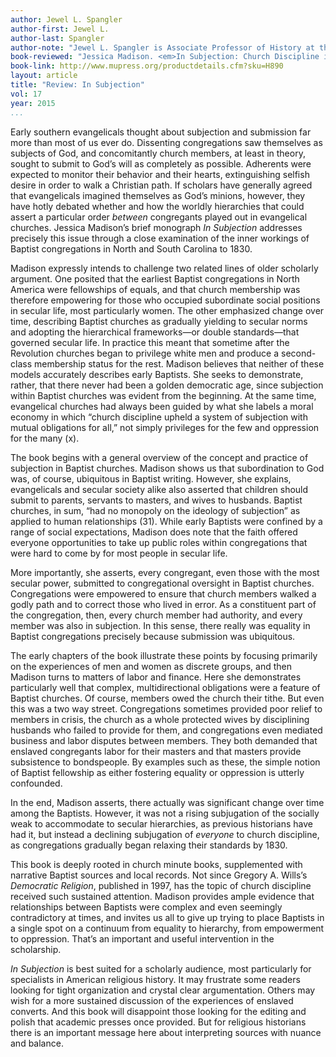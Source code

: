 ```yaml
---
author: Jewel L. Spangler
author-first: Jewel L.
author-last: Spangler
author-note: "Jewel L. Spangler is Associate Professor of History at the University of Calgary."
book-reviewed: "Jessica Madison. <em>In Subjection: Church Discipline in the Early American South, 1760-1830</em>. Macon, GA: Mercer University Press, 2014. 224 pp. ISBN 978-0-88146-500-6."
book-link: http://www.mupress.org/productdetails.cfm?sku=H890
layout: article
title: "Review: In Subjection"
vol: 17
year: 2015
...
```


Early southern evangelicals thought about subjection and submission far more than most of us ever do. Dissenting congregations saw themselves as subjects of God, and concomitantly church members, at least in theory, sought to submit to God’s will as completely as possible. Adherents were expected to monitor their behavior and their hearts, extinguishing selfish desire in order to walk a Christian path. If scholars have generally agreed that evangelicals imagined themselves as God’s minions, however, they have hotly debated whether and how the worldly hierarchies that could assert a particular order *between* congregants played out in evangelical churches. Jessica Madison’s brief monograph *In Subjection* addresses precisely this issue through a close examination of the inner workings of Baptist congregations in North and South Carolina to 1830.

Madison expressly intends to challenge two related lines of older scholarly argument. One posited that the earliest Baptist congregations in North America were fellowships of equals, and that church membership was therefore empowering for those who occupied subordinate social positions in secular life, most particularly women. The other emphasized change over time, describing Baptist churches as gradually yielding to secular norms and adopting the hierarchical frameworks—or double standards—that governed secular life. In practice this meant that sometime after the Revolution churches began to privilege white men and produce a second-class membership status for the rest. Madison believes that neither of these models accurately describes early Baptists. She seeks to demonstrate, rather, that there never had been a golden democratic age, since subjection within Baptist churches was evident from the beginning. At the same time, evangelical churches had always been guided by what she labels a moral economy in which “church discipline upheld a system of subjection with mutual obligations for all,” not simply privileges for the few and oppression for the many (x). 

The book begins with a general overview of the concept and practice of subjection in Baptist churches. Madison shows us that subordination to God was, of course, ubiquitous in Baptist writing. However, she explains, evangelicals and secular society alike also asserted that children should submit to parents, servants to masters, and wives to husbands. Baptist churches, in sum, “had no monopoly on the ideology of subjection” as applied to human relationships (31). While early Baptists were confined by a range of social expectations, Madison does note that the faith offered everyone opportunities to take up public roles within congregations that were hard to come by for most people in secular life.  

More importantly, she asserts, every congregant, even those with the most secular power, submitted to congregational oversight in Baptist churches. Congregations were empowered to ensure that church members walked a godly path and to correct those who lived in error. As a constituent part of the congregation, then, every church member had authority, and every member was also in subjection. In this sense, there really was equality in Baptist congregations precisely because submission was ubiquitous. 

The early chapters of the book illustrate these points by focusing primarily on the experiences of men and women as discrete groups, and then Madison turns to matters of labor and finance. Here she demonstrates particularly well that complex, multidirectional obligations were a feature of Baptist churches. Of course, members owed the church their tithe. But even this was a two way street. Congregations sometimes provided poor relief to members in crisis, the church as a whole protected wives by disciplining husbands who failed to provide for them, and congregations even mediated business and labor disputes between members. They both demanded that enslaved congregants labor for their masters and that masters provide subsistence to bondspeople. By examples such as these, the simple notion of Baptist fellowship as either fostering equality or oppression is utterly confounded.   

In the end, Madison asserts, there actually was significant change over time among the Baptists. However, it was not a rising subjugation of the socially weak to accommodate to secular hierarchies, as previous historians have had it, but instead a declining subjugation of *everyone* to church discipline, as congregations gradually began relaxing their standards by 1830. 

This book is deeply rooted in church minute books, supplemented with narrative Baptist sources and local records. Not since Gregory A. Wills’s *Democratic Religion*, published in 1997, has the topic of church discipline received such sustained attention. Madison provides ample evidence that relationships between Baptists were complex and even seemingly contradictory at times, and invites us all to give up trying to place Baptists in a single spot on a continuum from equality to hierarchy, from empowerment to oppression. That’s an important and useful intervention in the scholarship.

*In Subjection* is best suited for a scholarly audience, most particularly for specialists in American religious history. It may frustrate some readers looking for tight organization and crystal clear argumentation. Others may wish for a more sustained discussion of the experiences of enslaved converts. And this book will disappoint those looking for the editing and polish that academic presses once provided. But for religious historians there is an important message here about interpreting sources with nuance and balance.
